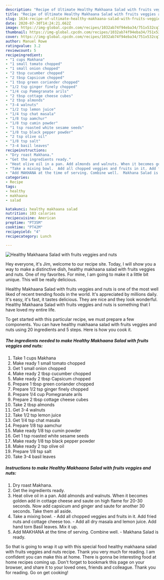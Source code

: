 ```yaml
---
description: "Recipe of Ultimate Healthy Makhaana Salad with fruits veggies and nuts"
title: "Recipe of Ultimate Healthy Makhaana Salad with fruits veggies and nuts"
slug: 1634-recipe-of-ultimate-healthy-makhaana-salad-with-fruits-veggies-and-nuts
date: 2020-07-30T14:24:21.662Z
image: https://img-global.cpcdn.com/recipes/1032ab74f94eba34/751x532cq70/healthy-makhaana-salad-with-fruits-veggies-and-nuts-recipe-main-photo.jpg
thumbnail: https://img-global.cpcdn.com/recipes/1032ab74f94eba34/751x532cq70/healthy-makhaana-salad-with-fruits-veggies-and-nuts-recipe-main-photo.jpg
cover: https://img-global.cpcdn.com/recipes/1032ab74f94eba34/751x532cq70/healthy-makhaana-salad-with-fruits-veggies-and-nuts-recipe-main-photo.jpg
author: Manuel Rowe
ratingvalue: 3.2
reviewcount: 5
recipeingredient:
- "1 cups Makhana"
- "1 small tomato chopped"
- "1 small onion chopped"
- "2 tbsp cucumber chopped"
- "2 tbsp Capsicum chopped"
- "1 tbsp green coriander chopped"
- "1/2 tsp ginger finely chopped"
- "1/4 cup Pomegranate arils"
- "2 tbsp cottage cheese cubes"
- "2 tbsp almonds"
- "3-4 walnuts"
- "1/2 tsp lemon juice"
- "1/4 tsp chat masala"
- "1/8 tsp aamchur"
- "1/8 tsp cumin powder"
- "1 tsp roasted white sesame seeds"
- "1/8 tsp black pepper powder"
- "2 tsp olive oil"
- "1/8 tsp salt"
- "3-4 basil leaves"
recipeinstructions:
- "Dry roast Makhana."
- "Get the ingredients ready."
- "Heat olive oil in a pan. Add almonds and walnuts. When it becomes golden add in cottage cheese and saute on high flame for 20-30 seconds. Now add capsicum and ginger and saute for another 30 seconds. Take them all aside."
- "Take a mixing bowl.  Add all chopped veggies and fruits in it. Add fried nuts and cottage cheese too.  Add all dry masala and lemon juice. Add hand torn Basil leaves. Mix it up."
- "Add MAKHANA at the time of serving. Combine well.  Makhana Salad is ready."
categories:
- Recipe
tags:
- healthy
- makhaana
- salad

katakunci: healthy makhaana salad 
nutrition: 103 calories
recipecuisine: American
preptime: "PT35M"
cooktime: "PT42M"
recipeyield: "4"
recipecategory: Lunch

---
```



![Healthy Makhaana Salad with fruits veggies and nuts](https://img-global.cpcdn.com/recipes/1032ab74f94eba34/751x532cq70/healthy-makhaana-salad-with-fruits-veggies-and-nuts-recipe-main-photo.jpg)

Hey everyone, it's Jim, welcome to our recipe site. Today, I will show you a way to make a distinctive dish, healthy makhaana salad with fruits veggies and nuts. One of my favorites. For mine, I am going to make it a little bit unique. This will be really delicious.

Healthy Makhaana Salad with fruits veggies and nuts is one of the most well liked of recent trending foods in the world. It's appreciated by millions daily. It's easy, it's fast, it tastes delicious. They are nice and they look wonderful. Healthy Makhaana Salad with fruits veggies and nuts is something that I have loved my entire life.




To get started with this particular recipe, we must prepare a few components. You can have healthy makhaana salad with fruits veggies and nuts using 20 ingredients and 5 steps. Here is how you cook it.

<!--inarticleads1-->

##### The ingredients needed to make Healthy Makhaana Salad with fruits veggies and nuts:

1. Take 1 cups Makhana
1. Make ready 1 small tomato chopped
1. Get 1 small onion chopped
1. Make ready 2 tbsp cucumber chopped
1. Make ready 2 tbsp Capsicum chopped
1. Prepare 1 tbsp green coriander chopped
1. Prepare 1/2 tsp ginger finely chopped
1. Prepare 1/4 cup Pomegranate arils
1. Prepare 2 tbsp cottage cheese cubes
1. Take 2 tbsp almonds
1. Get 3-4 walnuts
1. Take 1/2 tsp lemon juice
1. Get 1/4 tsp chat masala
1. Prepare 1/8 tsp aamchur
1. Make ready 1/8 tsp cumin powder
1. Get 1 tsp roasted white sesame seeds
1. Make ready 1/8 tsp black pepper powder
1. Make ready 2 tsp olive oil
1. Prepare 1/8 tsp salt
1. Take 3-4 basil leaves




<!--inarticleads2-->

##### Instructions to make Healthy Makhaana Salad with fruits veggies and nuts:

1. Dry roast Makhana.
1. Get the ingredients ready.
1. Heat olive oil in a pan. Add almonds and walnuts. When it becomes golden add in cottage cheese and saute on high flame for 20-30 seconds. Now add capsicum and ginger and saute for another 30 seconds. Take them all aside.
1. Take a mixing bowl.  - Add all chopped veggies and fruits in it. Add fried nuts and cottage cheese too.  - Add all dry masala and lemon juice. Add hand torn Basil leaves. Mix it up.
1. Add MAKHANA at the time of serving. Combine well.  - Makhana Salad is ready.




So that is going to wrap it up with this special food healthy makhaana salad with fruits veggies and nuts recipe. Thank you very much for reading. I am confident you can make this at home. There is gonna be interesting food at home recipes coming up. Don't forget to bookmark this page on your browser, and share it to your loved ones, friends and colleague. Thank you for reading. Go on get cooking!
